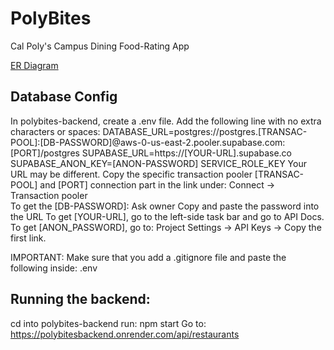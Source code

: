 # PolyBites
Cal Poly's Campus Dining Food-Rating App

[ER Diagram](https://lucid.app/lucidchart/ad2813b3-f982-40c2-aa4c-77191e8797b9/edit?viewport_loc=185%2C-109%2C2331%2C1015%2C0_0&invitationId=inv_e40c3701-01f5-4a56-b124-3bbf4631b53e)


## Database Config
In polybites-backend, create a .env file. Add the following line with no extra characters or spaces:
DATABASE_URL=postgres://postgres.[TRANSAC-POOL]:[DB-PASSWORD]@aws-0-us-east-2.pooler.supabase.com:[PORT]/postgres
SUPABASE_URL=https://[YOUR-URL].supabase.co
SUPABASE_ANON_KEY=[ANON-PASSWORD]
SERVICE_ROLE_KEY
Your URL may be different. Copy the specific transaction pooler [TRANSAC-POOL] and [PORT] 
connection part in the link under:
Connect -> Transaction pooler   
To get the [DB-PASSWORD]:
Ask owner
Copy and paste the password into the URL
To get [YOUR-URL], go to the left-side task bar and go to API Docs.
To get [ANON_PASSWORD], go to:
Project Settings -> API Keys -> Copy the first link.

IMPORTANT: Make sure that you add a .gitignore file and paste the following inside:
.env

## Running the backend:
cd into polybites-backend
run: npm start 
Go to: https://polybitesbackend.onrender.com/api/restaurants
